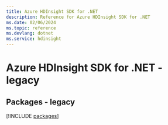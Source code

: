 ```yaml
---
title: Azure HDInsight SDK for .NET
description: Reference for Azure HDInsight SDK for .NET
ms.date: 02/06/2024
ms.topic: reference
ms.devlang: dotnet
ms.service: hdinsight
---
```

# Azure HDInsight SDK for .NET - legacy
## Packages - legacy
[!INCLUDE [packages](hdinsight-index.md)]